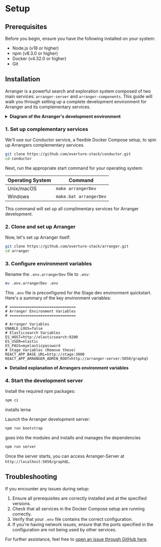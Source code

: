 # Setup



## Prerequisites

Before you begin, ensure you have the following installed on your system:

- Node.js (v18 or higher)
- npm (v8.3.0 or higher)
- Docker (v4.32.0 or higher)
- Git

## Installation

Arranger is a powerful search and exploration system composed of two main services: `arranger-server` and `arranger-components`. This guide will walk you through setting up a complete development environment for Arranger and its complementary services.

<details>
  <summary><b>Diagram of the Arranger's development environment</b></summary>

    ```mermaid
    graph LR
        %% Define nodes
        Elasticsearch(Elasticsearch)
        Arranger-server(Arranger Server)
        ArrangerConfigs{{Configuration Files}}
        IndexMapping{{Index Mapping}}
        ElasticsearchDocuments{{Elasticsearch Documents}}


        %% Search & Exploration
        subgraph Search and Exploration
            Elasticsearch --- Arranger-server
            Arranger-server --> Arranger-UI-Kit
            subgraph Stage UI
            Arranger-UI-Kit
            end
            IndexMapping -.-> Elasticsearch
            ElasticsearchDocuments -.-> Elasticsearch
            ArrangerConfigs -.-> Arranger-server
        end


        %% Styling
        classDef default fill:#F2F5F8,stroke:#04518c,color:#282A35;
        classDef service fill:#0669b64e,stroke:#03497e,color:#282A35;
        classDef thirdParty fill:#ebeced,stroke:#a1a1a1,color:#282A35;
        classDef local fill:#E2B7D0,stroke:#9E005D,color:#282A35;
        classDef configs fill:#E4E775,stroke:#7D7D7D,color:#282A35; 

        class Arranger-components,Arranger-server local;
        class Stage service;
        class Elasticsearch thirdParty;
        class ElasticsearchDocuments,ArrangerConfigs,IndexMapping,OvertureAPIKeyProvider configs;

    ```

    **Overture services (light blue & pink), third-party services (light gray), development service (pink), and configuration files (yellow).**
</details>

### 1. Set up complementary services

We'll use our Conductor service, a flexible Docker Compose setup, to spin up Arrangers complementary services.

```bash
git clone https://github.com/overture-stack/conductor.git
cd conductor
```

Next, run the appropriate start command for your operating system:

| Operating System | Command |
|------------------|---------|
| Unix/macOS       | `make arrangerDev` |
| Windows          | `make.bat arrangerDev` |

This command will set up all complimentary services for Arranger development.

### 2. Clone and set up Arranger

Now, let's set up Arranger itself:

```bash
git clone https://github.com/overture-stack/arranger.git
cd arranger
```

### 3. Configure environment variables

Rename the `.env.arrangerDev` file to `.env`:

```bash
mv .env.arrangerDev .env
```

This `.env` file is preconfigured for the Stage dev environment quickstart. Here's a summary of the key environment variables:

```env
# ==============================
# Arranger Environment Variables
# ==============================

# Arranger Variables
ENABLE_LOGS=false
# Elasticsearch Variables
ES_HOST=http://elasticsearch:9200
ES_USER=elastic
ES_PASS=myelasticpassword
# Stage Variables (Remove these)
REACT_APP_BASE_URL=http://stage:3000
REACT_APP_ARRANGER_ADMIN_ROOT=http://arranger-server:5050/graphql
```

<details>
  <summary><b>Detailed explanation of Arrangers environment variables</b></summary>
- **Arranger Variables**
  - `ES_HOST`: The URL of your Elasticsearch instance
  - `ES_USER` and `ES_PASS`: The credentials for accessing Elasticsearch
  - `REACT_APP_BASE_URL`: The base URL for your front-end application, in this case Stage, which we will set up next
  - `REACT_APP_ARRANGER_ADMIN_ROOT`: The URL for the Arranger GraphQL endpoint
</details>

### 4. Start the development server

Install the required npm packages:

```bash
npm ci
```

installs lerna

Launch the Arranger development server:

```bash
npm run bootstrap
```

goes into the modules and installs and manages the dependencies 

```bash
npm run server
```

Once the server starts, you can access Arranger-Server at `http://localhost:5050/graphQL`.

## Troubleshooting

If you encounter any issues during setup:

1. Ensure all prerequisites are correctly installed and at the specified versions.
2. Check that all services in the Docker Compose setup are running correctly.
3. Verify that your `.env` file contains the correct configuration.
4. If you're having network issues, ensure that the ports specified in the configuration are not being used by other services.

For further assistance, feel free to [open an issue through GitHub here](https://github.com/overture-stack/arranger/issues/new?assignees=&labels=&projects=&template=Feature_Requests.md).